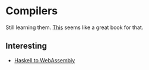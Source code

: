# Compilers
Still learning them. [This](https://www.goodreads.com/book/show/703102.Compilers) seems like a great book for that.

## Interesting
- [Haskell to WebAssembly](https://github.com/tweag/asterius)